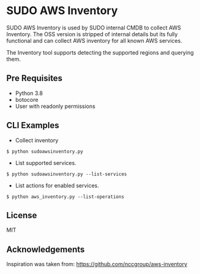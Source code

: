 # SUDO AWS Inventory

SUDO AWS Inventory is used by SUDO internal CMDB to collect AWS Inventory. The OSS version is stripped of internal details but its fully functional and can collect AWS inventory for all known AWS services.

The Inventory tool supports detecting the supported regions and querying them.


Pre Requisites
--------------

- Python 3.8
- botocore
- User with readonly permissions

CLI Examples
---------------

- Collect inventory

`$ python sudoawsinventory.py`

* List supported services.

`$ python sudoawsinventory.py --list-services`

- List actions for enabled services.

`$ python aws_inventory.py --list-operations`

License
-------

MIT

Acknowledgements
----------------
Inspiration was taken from: https://github.com/nccgroup/aws-inventory